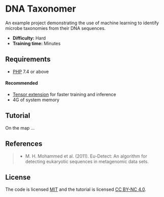 # DNA Taxonomer
An example project demonstrating the use of machine learning to identify microbe taxonomies from their DNA sequences.

- **Difficulty:** Hard
- **Training time:** Minutes

## Requirements
- [PHP](https://php.net) 7.4 or above

#### Recommended
- [Tensor extension](https://github.com/Scien-ide/Tensor) for faster training and inference
- 4G of system memory

## Tutorial

On the map ...

## References
>- M. H. Mohammed et al. (2011). Eu-Detect: An algorithm for detecting eukaryotic sequences in metagenomic data sets.

## License
The code is licensed [MIT](LICENSE) and the tutorial is licensed [CC BY-NC 4.0](https://creativecommons.org/licenses/by-nc/4.0/).
